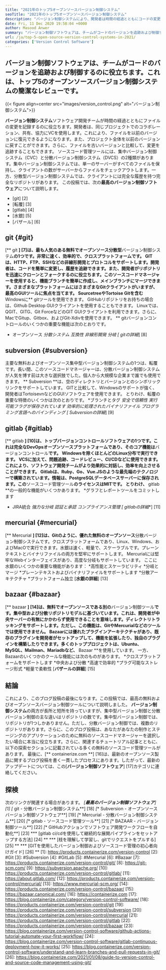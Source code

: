 ```yaml
---
title: "2021年のトップ5オープンソースバージョン制御システム" 
seoTitle: "2021年のトップ5オープンソースバージョン制御システム" 
description: "バージョン制御システムにより、開発者は時間の経過とともにコードの変更を管理できます。オープンソースバージョンコントロールは、分散型およびクライアントサーバーモデルにあります。" 
date: Fri, 11 Dec 2020 19:58:04 +0000
author: Masood Anwer
summary: "バージョン制御ソフトウェアは、チームがコードのバージョンを追跡および制御するのに役立ちます。これは、トップ5のオープンソースバージョン制御システムの簡潔なレビューです。" 
url: /ja/top-5-open-source-version-control-systems-in-2021/
categories: ['Version Control Software']
---
```


## バージョン制御ソフトウェアは、チームがコードのバージョンを追跡および制御するのに役立ちます。これは、トップ5のオープンソースバージョン制御システムの簡潔なレビューです。

{{< figure align=center src="images/version_control.png" alt="バージョン制御システム">}}

**バージョン制御システム**ソフトウェア開発チームが時間の経過とともにファイルの変更を記録するのに役立ちます。開発者は、同じプロジェクトでのコラボレーション、共有、協力にVCを使用します。これにより、ファイルを以前のバージョンに復元できるようになります。また、プロジェクト全体を以前のバージョンに戻すことができます。さらに、ファイルを古いバージョンと比較して、変更を追跡することもできます。
ソースコード管理ツールには、集中バージョン制御システム（CVC）と分散バージョン制御システム（DVCS）の2種類があります。集中バージョン制御システムでは、単一のサーバーがすべてのファイルを保持し、クライアントの数がサーバーからファイルをチェックアウトします。一方、分散型バージョン制御システムでは、クライアントには完全な履歴を持つ完全なリポジトリがあります。
この投稿では、次の**最高のバージョン制御ソフトウェア**について説明します。
  * [git] [2]
  * [転覆] [3]
  * [gitlab] [4]
  * [水銀] [5]
  * [バザール] [6]

## git {#git}
[** git **] [7]は、最も人気のある無料でオープンソース分散型**バージョン制御システム**の1つです。非常に速く、効率的で、クロスプラットフォームです。 GITは、HTTP、FTP、SSHなどの非線形開発とプロトコルをサポートします。開発者は、コードを簡単に変更し、履歴を追跡できます。また、開発者がリポジトリを迅速にクローンとフォークするのに役立ちます。このソースコードマネージャーを使用すると、機能ブランチを簡単に作成し、メインブランチにマージできます。さまざまなプラットフォームにはさまざまなGitクライアントがいますが、最高のGUIツールに焦点を当てます。 SourcetreeやTortoise Gitを含む** Windowsに** gitツールを使用できます。 GitHubリポジトリをお持ちの場合は、Github Desktop GUIクライアントを使用することもできます。 Linuxでは、QGIT、GITG、Git ForceなどのGIT GUIクライアントを利用できます。さらに、MacでGitup、Gitbox、およびGit-Xdivを使用できます。
** gitバージョンコントロールのいくつかの重要な機能は次のとおりです。
  * オープンソース
  *分散システム
  *互換性
  *非線形開発
  *分岐
[** gitの詳細**] [8]

## subversion {#subversion}
主要な無料およびオープンソース集中型バージョン制御システムの1つは、転覆です。長い間、このソースコードマネージャーは、分散バージョン制御システムが人気を博す前は大きな選択肢でした。個人から大規模な企業まで誰でも使用できます。 ** Subversion **は、空のディレクトリとバージョンとのシンボリックリンクをサポートしています。 GITと比較して、Windowsのサポートが強く、開発者はTortoisevnなどのGUIソフトウェアを使用できます。
とりわけ、転覆の重要な特徴のいくつかは次のとおりです。
  *ブランチとタグ
  *安全で信頼性
  *実行可能フラグが保存されています
  *効率的に処理されたバイナリファイル
  *プログラミング言語へのバインディング
[** Subversionの詳細**] [9]

## gitlab {#gitlab}
[** gitlab **] [10]は、**トップバージョンコントロールソフトウェアの1つです**。これは完全なDevOpsオープンソースプラットフォームであり、そのコア機能は**バージョンコントロール**です。 Windowsを除くほとんどのLinux分布で実行できます。 VCSに加えて、問題追跡、コードレビュー、CI/CDなどに使用できます。これにより、ソフトウェア開発チームがより効果的に対話し、効率を向上させることができます。 Gitlabは、Ruby、Go、Vue.JSのような最先端のテクノロジーで構築されています。情報は、PostgreSQLデータベースサーバーに保存されます。この**ソースコード管理ツール**のライセンスはMITです。
とりわけ、** gitlab **の一般的な機能がいくつかあります。
  *グラフとレポートツールをコミットします
  * JIRA統合
  *強力な分岐
  *認証と承認
  *コンプライアンス管理
[** gitlabの詳細**] [11]

## mercurial {#mercurial}
[** Mercurial **] [12]は、Gitのように、優れた無料のオープンソース**分散バージョン制御システムです。クロスプラットフォームであり、Linux、Windows、およびMacOで実行できます。水銀は速く、軽量で、スケーラブルです。プレーンテキストとバイナリファイルの両方を堅牢にサポートします。 Mercurialには堅牢なWebインターフェイスがあり、高度な分岐もサポートしています。
ここに水銀のいくつかの重要な機能があります：
  *高性能とスケーラビリティ
  *分岐とマージ
  *プレーンテキストおよびバイナリファイルをサポートします
  *分散アーキテクチャ
  *プラットフォーム独立
[**水銀の詳細**] [13]

## bazaar {#bazaar}
[** bazaar **] [14]は、無料でオープンソースである別の**バージョン制御ツール**です。集中型および分散リポジトリモデルに基づいています。これは、開発者が中央サーバーの有無にかかわらず使用できることを意味します。ディレクトリトラッキングをサポートします。ただし、この機能は、GitやMercurialなどのツールでは使用できません。 Bazaarには優れたプラグインアーキテクチャがあり、既存のプラグインを開発者がセットアップして、機能を拡張したり、独自のプラグインを構築したりできます。多くのトッププロジェクトは、Ubuntu、MySQL、Mailman、Mariadbなど、** Bazaar **を使用しています。
一方、Bazaarのいくつかのクールな機能には次のものがあります。
  *クロスプラットフォームをサポートします
  *中央および分散
  *高速で効率的
  *プラグ可能なストレージ形式
  *軽量で柔軟性
[**バザールの詳細**] [15]

## 結論
これにより、このブログ投稿の最後になります。この投稿では、最高の無料およびオープンソースバージョン制御ツールについて説明しました。 **バージョン制御システム**の両方が長所と短所を持っていますが、集中型バージョン制御と分散バージョン制御の主な違いはリポジトリの数です。集中型バージョン制御では、リポジトリが1つしかありません。ただし、分散バージョン制御では、複数のリポジトリがあります。さらに、このブログ投稿は、あなたがあなたの制作とステージングのアプリケーションのために無料のソースコードマネージャーを選択したい場合に本当に役立ちます。さらに、関連するチュートリアル記事とともに、以下の探索セクションに記載されている多くの無料のソースコード管理ツールがあります。
最後に、[** containerize.com **] [16]は、最新のオープンソース製品に関するブログ投稿を書く一貫したプロセスにあります。したがって、最新のアップデートについては、この[**バージョン制御ソフトウェア**] [17]カテゴリに連絡してください。

## 探検
次のリンクが関連する場合があります。
  *[**最高のバージョン制御ソフトウェア**] [1]
  *[** git  - 分散バージョン制御システム**] [18]
  *[** Subversion  - オープンソースバージョン制御ソフトウェア**] [19]
  *[** Mercurial  - 分散バージョン制御システム**] [20]
  *[** gitlab  - ソースコード管理ツール**] [21]
  *[** BAZAAR  - バージョン制御ツール**] [22]
  *[** GitHubアクションでソフトウェア開発ワークフローを自動化**] [23]
  *** [gitlab ci/cdを使用して継続的な展開パイプラインをセットアップする方法] [24] **
  *** [枝を理解して学習し、gitでリクエストをプルする] [25] **
  *** [GITを使用したバージョン制御およびソースコード管理の初心者向けガイド] [26] **
[1]: https://products.containerize.com/version-control
[2]: #Git
[3]: #Subversion
[4]: #GitLab
[5]: #Mercurial
[6]: #Bazaar
[7]: https://products.containerize.com/version-control/git/
[8]: https://git-scm.com/
[9]: https://subversion.apache.org/
[10]: https://products.containerize.com/version-control/gitlab/
[11]: https://about.gitlab.com/
[12]: https://products.containerize.com/version-control/mercurial/
[13]: https://www.mercurial-scm.org/
[14]: https://products.containerize.com/version-control/bazaar/
[15]: https://bazaar.canonical.com/
[16]: https://containerize.com
[17]: https://blog.containerize.com/category/version-control-software/
[18]: https://products.containerize.com/version-control/git
[19]: https://products.containerize.com/version-control/subversion
[20]: https://products.containerize.com/version-control/mercurial
[21]: https://products.containerize.com/version-control/gitlab
[22]: https://products.containerize.com/version-control/bazaar
[23]: https://blog.containerize.com/version-control-software/github-actions-tutorial-automate-your-first-workflow/
[24]: https://blog.containerize.com/version-control-software/gitlab-continuous-deployment-how-it-works/
[25]: https://blog.containerize.com/version-control-software/understand-and-learn-branches-and-pull-requests-in-git/
[26]: https://blog.containerize.com/2021/01/08/guide-to-version-control-and-source-code-management-using-git/
